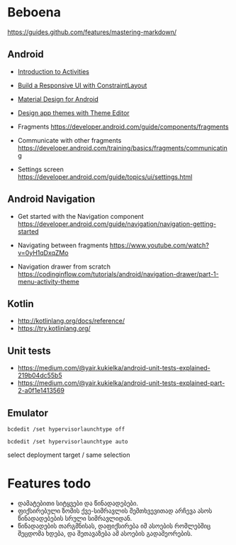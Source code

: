 # Beboena
https://guides.github.com/features/mastering-markdown/


## Android

- [Introduction to Activities](https://developer.android.com/guide/components/activities/intro-activities)

- [Build a Responsive UI with ConstraintLayout](https://developer.android.com/training/constraint-layout/)

- [Material Design for Android](https://developer.android.com/guide/topics/ui/look-and-feel/)
- [Design app themes with Theme Editor](https://developer.android.com/studio/write/theme-editor)

- Fragments https://developer.android.com/guide/components/fragments
- Communicate with other fragments https://developer.android.com/training/basics/fragments/communicating

- Settings screen https://developer.android.com/guide/topics/ui/settings.html


Android Navigation
------------------------------

- Get started with the Navigation component https://developer.android.com/guide/navigation/navigation-getting-started
- Navigating between fragments https://www.youtube.com/watch?v=0yH1qDxqZMo

- Navigation drawer from scratch https://codinginflow.com/tutorials/android/navigation-drawer/part-1-menu-activity-theme


Kotlin
------------------------------

- http://kotlinlang.org/docs/reference/
- https://try.kotlinlang.org/


Unit tests
------------------------------

- https://medium.com/@yair.kukielka/android-unit-tests-explained-219b04dc55b5
- https://medium.com/@yair.kukielka/android-unit-tests-explained-part-2-a0f1e1413569


Emulator
------------------------------

`bcdedit /set hypervisorlaunchtype off`

`bcdedit /set hypervisorlaunchtype auto`

select deployment target / same selection


Features todo
==============================

- დამატებითი სიტყვები და წინადადებები.
- ფიქსირებული ზომის ქვე-სიმრავლის შემთხვევითად არჩევა ასოს წინადადებების სრული სიმრავლიდან.
- წინადადების თარგმნისას, დაფიქსირება იმ ასოების რომლებშიც შეცდომა ხდება, და შეთავაზება ამ ასოების გადამეორების.   